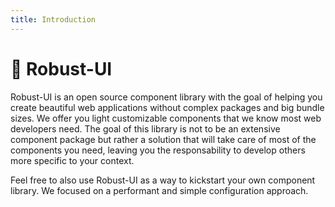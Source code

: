 ```yaml
---
title: Introduction
---
```


# 🌙 Robust-UI

Robust-UI is an open source component library with the goal of helping you create beautiful web applications without complex packages and big bundle sizes. We offer you light customizable components that we know most web developers need. The goal of this library is not to be an extensive component package but rather a solution that will take care of most of the components you need, leaving you the responsability to develop others more specific to your context.

Feel free to also use Robust-UI as a way to kickstart your own component library. We focused on a performant and simple configuration approach.
